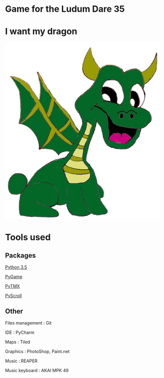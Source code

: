 

# Game for the Ludum Dare 35

# I want my dragon

![alt tag](https://github.com/Bobsleigh/LD35/blob/master/img/dragon.png)

# Tools used

## Packages

[Python 3.5](https://www.python.org/)

[PyGame](http://www.pygame.org/download.shtml)

[PyTMX](http://pytmx.readthedocs.org/en/latest/)

[PyScroll](http://pygame.org/project-pyscroll-2892-.html)

## Other

Files management : Git

IDE : PyCharm

Maps : Tiled

Graphics : PhotoShop, Paint.net

Music : REAPER

Music keyboard : AKAI MPK 49
